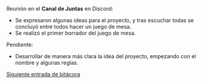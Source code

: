 Reunión en el **Canal de Juntas** en Discord:
* Se expresaron algunas ideas para el proyecto, y tras escuchar todas se concluyó entre todos hacer un juego de mesa.
* Se realizó el primer borrador del juego de mesa.

Pendiente:
* Desarrollar de manera más clara la idea del proyecto, empezando con el nombre y algunas reglas.

[Siguiente entrada de bitácora](https://github.com/Edwin-Lines/Proyecto-And-Then...-/blob/main/Documentaci%C3%B3n/Bit%C3%A1coras/Bit%C3%A1coras%20de%20Primera%20entrega/3.%20D%C3%ADa%2002%20de%20noviembre%20del%202020.md "Bitácoras")
